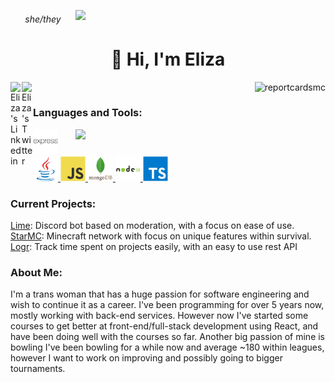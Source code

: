 
[<img align="right" width="400" src="https://github-readme-stats.vercel.app/api?username=ReportCardsMC&show_icons=true"/>](https://github.com/ReportCardsMC/)
<h6 align="center" color="gray">she/they</h6>
<h1 align="center">👋 Hi, I'm Eliza</h1>

<a href="https://www.linkedin.com/in/elizahouston/">
  <img align="left" alt="Eliza's Linkedin" width="18px" src="https://cdn.jsdelivr.net/npm/simple-icons@v3/icons/linkedin.svg" />
</a>
<a href="https://www.twitter.com/ReportCardsMC">
  <img align="left" alt="Eliza's Twitter" width="18px" src="https://cdn.jsdelivr.net/npm/simple-icons@v3/icons/twitter.svg" />
</a>

<p align="right"> <img src="https://komarev.com/ghpvc/?username=reportcardsmc&label=Profile%20views&color=0e75b6&style=flat-square" alt="reportcardsmc" /> </p>

<h3 align="left">Languages and Tools:</h3>

[<img align="right" width="400" src="https://lanyard-profile-readme.vercel.app/api/150729679962243075"/>](https://discord.com/users/15072967996224307)

<p align="left"> <a href="https://expressjs.com" target="_blank"> <img src="https://raw.githubusercontent.com/devicons/devicon/master/icons/express/express-original-wordmark.svg" alt="express" width="40" height="40"/> </a> 
  <a href="https://www.java.com" target="_blank"> <img src="https://raw.githubusercontent.com/devicons/devicon/master/icons/java/java-original.svg" alt="java" width="40" height="40"/> </a> 
  <a href="https://developer.mozilla.org/en-US/docs/Web/JavaScript" target="_blank"> <img src="https://raw.githubusercontent.com/devicons/devicon/master/icons/javascript/javascript-original.svg" alt="javascript" width="40" height="40"/> </a> 
  <a href="https://www.mongodb.com/" target="_blank"> <img src="https://raw.githubusercontent.com/devicons/devicon/master/icons/mongodb/mongodb-original-wordmark.svg" alt="mongodb" width="40" height="40"/> </a> 
  <a href="https://nodejs.org" target="_blank"> <img src="https://raw.githubusercontent.com/devicons/devicon/master/icons/nodejs/nodejs-original-wordmark.svg" alt="nodejs" width="40" height="40"/> </a> 
  <a href="https://www.typescriptlang.org/" target="_blank"> <img src="https://raw.githubusercontent.com/devicons/devicon/master/icons/typescript/typescript-original.svg" alt="typescript" width="40" height="40"/> </a> 
</p>

<h3 align="left">Current Projects:</h3>

<p align="left">
  <a href="https://github.com/ReportCardsMC/lime">Lime</a>: Discord bot based on moderation, with a focus on ease of use.<br>
  <a href="https://discord.starmc.gg/">StarMC</a>: Minecraft network with focus on unique features within survival.<br>
  <a href="https://github.com/ReportCardsMC/logr">Logr</a>: Track time spent on projects easily, with an easy to use rest API<br>
</p>

<h3 align="left">About Me:</h3>

<p align="left">
  I'm a trans woman that has a huge passion for software engineering and wish to continue it as a career.
  I've been programming for over 5 years now, mostly working with back-end services. However now I've started some courses to get better at
  front-end/full-stack development using React, and have been doing well with the courses so far. Another big passion of mine is bowling
  I've been bowling for a while now and average ~180 within leagues, however I want to work on improving and possibly going to bigger tournaments.
</p>
